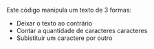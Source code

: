 Este código manipula um texto de 3 formas: 
 - Deixar o texto ao contrário
 - Contar a quantidade de caracteres caracteres
 - Subistituir um caractere por outro

